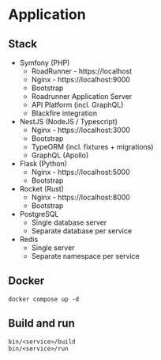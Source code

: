 # Application

## Stack

* Symfony (PHP)
  * RoadRunner - https://localhost
  * Nginx - https://localhost:9000
  * Bootstrap
  * Roadrunner Application Server
  * API Platform (incl. GraphQL)
  * Blackfire integration
* NestJS (NodeJS / Typescript)
  * Nginx - https://localhost:3000
  * Bootstrap
  * TypeORM (incl. fixtures + migrations)
  * GraphQL (Apollo)
* Flask (Python)
  * Nginx - https://localhost:5000
  * Bootstrap
* Rocket (Rust)
  * Nginx - https://localhost:8000
  * Bootstrap
* PostgreSQL
  * Single database server
  * Separate database per service
* Redis
  * Single server
  * Separate namespace per service

## Docker
    
    docker compose up -d

## Build and run

    bin/<service>/build
    bin/<service>/run
